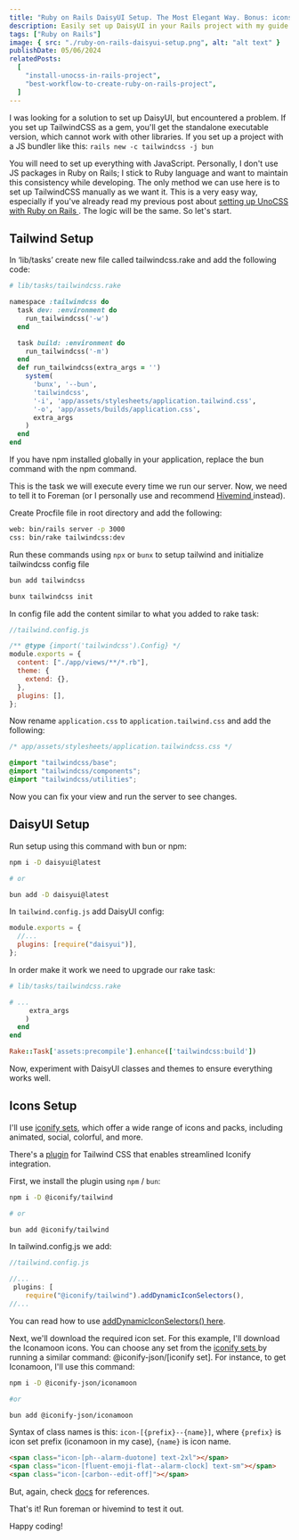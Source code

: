 ```yaml
---
title: "Ruby on Rails DaisyUI Setup. The Most Elegant Way. Bonus: icons"
description: Easily set up DaisyUI in your Rails project with my guide. Perfect for those who want to avoid unnecessary Node.js packages and maintain a clean interface written in Ruby. No need to install JavaScript at all. Enjoy a streamlined, efficient setup without the bloat.
tags: ["Ruby on Rails"]
image: { src: "./ruby-on-rails-daisyui-setup.png", alt: "alt text" }
publishDate: 05/06/2024
relatedPosts:
  [
    "install-unocss-in-rails-project",
    "best-workflow-to-create-ruby-on-rails-project",
  ]
---
```


I was looking for a solution to set up DaisyUI, but encountered a problem. If you set up TailwindCSS as a gem, you'll get the standalone executable version, which cannot work with other libraries. If you set up a project with a JS bundler like this: `rails new -c tailwindcss -j bun`

You will need to set up everything with JavaScript. Personally, I don't use JS packages in Ruby on Rails; I stick to Ruby language and want to maintain this consistency while developing. The only method we can use here is to set up TailwindCSS manually as we want it. This is a very easy way, especially if you've already read my previous post about [ setting up UnoCSS with Ruby on Rails ](install-unocss-in-rails-project). The logic will be the same. So let's start.

## Tailwind Setup

In ‘lib/tasks’ create new file called tailwindcss.rake and add the following code:

```ruby
# lib/tasks/tailwindcss.rake

namespace :tailwindcss do
  task dev: :environment do
    run_tailwindcss('-w')
  end

  task build: :environment do
    run_tailwindcss('-m')
  end
  def run_tailwindcss(extra_args = '')
    system(
      'bunx', '--bun',
      'tailwindcss',
      '-i', 'app/assets/stylesheets/application.tailwind.css',
      '-o', 'app/assets/builds/application.css',
      extra_args
    )
  end
end
```

If you have npm installed globally in your application, replace the bun command with the npm command.

This is the task we will execute every time we run our server. Now, we need to tell it to Foreman (or I personally use and recommend [ Hivemind ](https://evilmartians.com/opensource/hivemind) instead).

Create Procfile file in root directory and add the following:

```bash
web: bin/rails server -p 3000
css: bin/rake tailwindcss:dev
```

Run these commands using `npx` or `bunx` to setup tailwind and initialize tailwindcss config file

```bash
bun add tailwindcss

bunx tailwindcss init
```

In config file add the content similar to what you added to rake task:

```js
//tailwind.config.js

/** @type {import('tailwindcss').Config} */
module.exports = {
  content: ["./app/views/**/*.rb"],
  theme: {
    extend: {},
  },
  plugins: [],
};
```

Now rename `application.css` to `application.tailwind.css` and add the following:

```css
/* app/assets/stylesheets/application.tailwindcss.css */

@import "tailwindcss/base";
@import "tailwindcss/components";
@import "tailwindcss/utilities";
```

Now you can fix your view and run the server to see changes.

## DaisyUI Setup

Run setup using this command with bun or npm:

```bash
npm i -D daisyui@latest

# or

bun add -D daisyui@latest
```

In `tailwind.config.js` add DaisyUI config:

```js
module.exports = {
  //...
  plugins: [require("daisyui")],
};
```

In order make it work we need to upgrade our rake task:

```ruby
# lib/tasks/tailwindcss.rake

# ...
     extra_args
    )
  end
end

Rake::Task['assets:precompile'].enhance(['tailwindcss:build'])

```

Now, experiment with DaisyUI classes and themes to ensure everything works well.

## Icons Setup

I'll use [iconify sets](https://icon-sets.iconify.design/), which offer a wide range of icons and packs, including animated, social, colorful, and more.

There's a [plugin](https://github.com/iconify/iconify/tree/main/plugins/tailwind) for Tailwind CSS that enables streamlined Iconify integration.

First, we install the plugin using `npm` / `bun`:

```bash
npm i -D @iconify/tailwind

# or

bun add @iconify/tailwind
```

In tailwind.config.js we add:

```js
//tailwind.config.js

//...
 plugins: [
    require("@iconify/tailwind").addDynamicIconSelectors(),
//...
```

You can read how to use [addDynamicIconSelectors() here](https://iconify.design/docs/usage/css/tailwind/dynamic/).

Next, we'll download the required icon set. For this example, I'll download the Iconamoon icons. You can choose any set from the [ iconify sets ](https://icon-sets.iconify.design/) by running a similar command: @iconify-json/[iconify set]. For instance, to get Iconamoon, I'll use this command:

```bash
npm i -D @iconify-json/iconamoon

#or

bun add @iconify-json/iconamoon
```

Syntax of class names is this: `icon-[{prefix}--{name}]`, where `{prefix}` is icon set prefix (iconamoon in my case), `{name}` is icon name.

```html
<span class="icon-[ph--alarm-duotone] text-2xl"></span>
<span class="icon-[fluent-emoji-flat--alarm-clock] text-sm"></span>
<span class="icon-[carbon--edit-off]"></span>
```

But, again, check [docs](https://iconify.design/docs/usage/css/tailwind/dynamic/) for references.

That's it! Run foreman or hivemind to test it out.

Happy coding!
